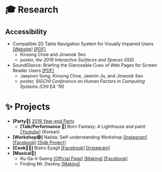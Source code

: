 # 🎓 Research

## Accessibility

* Compatible 2D Table Navigation System for Visually Impaired Users [[Website]](https://github.com/kiroong/To-Heatmap-And-Beyond) [[PDF]](http://hcil.snu.ac.kr/system/publications/pdfs/000/000/132/original/the%EB%A5%BCa%EB%A1%9C_affiliation_%EC%B4%88%EB%A1%9D_%EC%88%98%EC%A0%95_-__Camera_Ready__Compatible_2D_Table_Navigation_System_for_Visually_Impaired_Users.pdf?1568098255)
    * Kiroong Choe and Jinwook Seo
    * *poster, the 2019 Interactive Surfaces and Spaces (ISS)*
* SoundGlance: Briefing the Glanceable Cues of Web Pages for Screen Reader Users [[PDF]](http://hcil.snu.ac.kr/system/publications/pdfs/000/000/125/original/LBW1821.pdf?1562677242)
    * Jaeyoon Song, Kiroong Choe, Jaemin Jo, and Jinwook Seo
    * *poster, SIGCHI Conference on Human Factors in Computing Systems (CHI EA ’19)*

# ✨ Projects

* **[Party🎉]** [2019 Year-end Party](javelinsman.github.io/2019-CKR-party)
    * **[Talk/Performance 🎨]** Born Fantasy: A Lighthouse and paint [[Youtube]](https://www.youtube.com/watch?v=9GO0UYyy2C4) (Korean)
* **[Workshop😄]** Nalida: Self-understanding Workshop [[Instagram]](https://www.instagram.com/nalida_official/) [[Facebook]](https://www.facebook.com/nalida2/) [[Side Project]](https://www.instagram.com/yeonullim/)
* **[Cook👨‍🍳]** Bistro Eyagil [[Facebook]](https://www.facebook.com/BistroEyagil/) [[Instagram]](https://www.instagram.com/bistro_eyagil/)
* **[Musical🎵]**
    * Ku-Sa-Il-Saeng [[Official Page]](https://booking.naver.com/booking/12/bizes/139539) [[Making]](https://www.facebook.com/permalink.php?story_fbid=2081555158741110&id=100006599385507) [[Facebook]](https://www.facebook.com/pg/NaMooo-%EB%82%98%EC%9D%98-%EB%AC%B4%EB%8C%80%EB%A5%BC-%EA%BF%88%EA%BE%B8%EB%8B%A4-383273612123444/posts/)
    * Finding Mr. Destiny [[Making]](https://www.facebook.com/permalink.php?story_fbid=2018539295042697&id=100006599385507)

